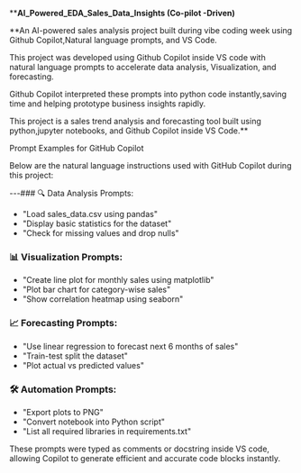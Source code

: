 ****AI_Powered_EDA_Sales_Data_Insights (Co-pilot -Driven)**

**An AI-powered sales analysis project built during vibe coding week using Github Copilot,Natural language prompts, and VS Code.

This project was developed using Github Copilot inside VS code with natural language prompts to accelerate data analysis,
Visualization, and forecasting.

Github Copilot interpreted these prompts into python code instantly,saving time and helping prototype business insights rapidly.

This project is a sales trend analysis and forecasting tool built using python,jupyter notebooks, and Github Copilot inside VS Code.**

Prompt Examples for GitHub Copilot

Below are the natural language instructions used with GitHub Copilot during this project:

---### 🔍 Data Analysis Prompts:
- "Load sales_data.csv using pandas"
- "Display basic statistics for the dataset"
- "Check for missing values and drop nulls"

### 📊 Visualization Prompts:
- "Create line plot for monthly sales using matplotlib"
- "Plot bar chart for category-wise sales"
- "Show correlation heatmap using seaborn"

### 📈 Forecasting Prompts:
- "Use linear regression to forecast next 6 months of sales"
- "Train-test split the dataset"
- "Plot actual vs predicted values"

### 🛠 Automation Prompts:
- "Export plots to PNG"
- "Convert notebook into Python script"
- "List all required libraries in requirements.txt"

These prompts were typed as comments or docstring inside VS code, allowing Copilot to generate efficient and accurate code blocks instantly.

